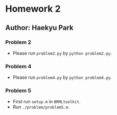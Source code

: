 # Homework 2

## Author: Haekyu Park

### Problem 2
- Please run `problem2.py` by `python problem2.py`.

### Problem 4
- Please run `problem4.py` by `python problem4.py`.

### Problem 5
- First run `setup.m` in `BRMLtoolkit`.
- Run `./problem/problem5.m`.